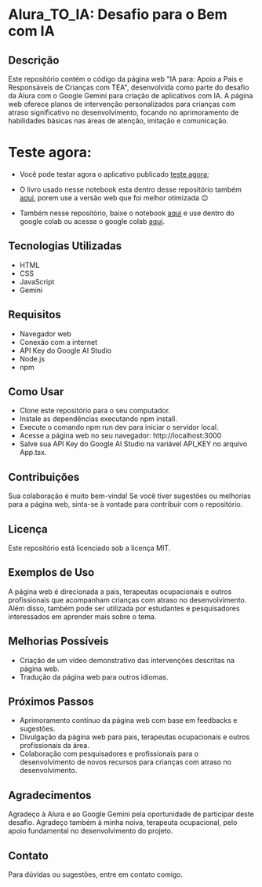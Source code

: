 # Alura_TO_IA: Desafio para o Bem com IA

## Descrição

Este repositório contém o código da página web "IA para: Apoio a Pais e Responsáveis de Crianças com TEA", desenvolvida como parte do desafio da Alura com o Google Gemini para criação de aplicativos com IA. A página web oferece planos de intervenção personalizados para crianças com atraso significativo no desenvolvimento, focando no aprimoramento de habilidades básicas nas áreas de atenção, imitação e comunicação.

# Teste agora:
 
- Você pode testar agora o aplicativo publicado [teste agora]();

- O livro usado nesse notebook esta dentro desse repositório também [aqui](https://github.com/Jefferson-Bueno-Da-Silva/Alura_TO_IA/blob/main/1605727882-ensino-de-habilidades-basicas-para-pessoas-com-autismo-pdf%20(1).pdf), porem use a versão web que foi melhor otimizada 😉

- Também nesse repositório, baixe o notebook [aqui](https://github.com/Jefferson-Bueno-Da-Silva/Alura_TO_IA/blob/main/TOIA.ipynb) e use dentro do google colab ou acesse o google colab [aqui](https://colab.research.google.com/drive/1yGREv0JRycJ_SX105p7-gR361v2nJXX_?usp=sharing).


## Tecnologias Utilizadas

- HTML
- CSS
- JavaScript
- Gemini

## Requisitos
- Navegador web
- Conexão com a internet
- API Key do Google AI Studio
- Node.js
- npm

## Como Usar

- Clone este repositório para o seu computador.
- Instale as dependências executando npm install.
- Execute o comando npm run dev para iniciar o servidor local.
- Acesse a página web no seu navegador: http://localhost:3000
- Salve sua API Key do Google AI Studio na variável API_KEY no arquivo App.tsx.

## Contribuições

Sua colaboração é muito bem-vinda! Se você tiver sugestões ou melhorias para a página web, sinta-se à vontade para contribuir com o repositório.

## Licença

Este repositório está licenciado sob a licença MIT.

## Exemplos de Uso

A página web é direcionada a pais, terapeutas ocupacionais e outros profissionais que acompanham crianças com atraso no desenvolvimento. Além disso, também pode ser utilizada por estudantes e pesquisadores interessados em aprender mais sobre o tema.

## Melhorias Possíveis

- Criação de um vídeo demonstrativo das intervenções descritas na página web.
- Tradução da página web para outros idiomas.

## Próximos Passos

- Aprimoramento contínuo da página web com base em feedbacks e sugestões.
- Divulgação da página web para pais, terapeutas ocupacionais e outros profissionais da área.
- Colaboração com pesquisadores e profissionais para o desenvolvimento de novos recursos para crianças com atraso no desenvolvimento.

## Agradecimentos

Agradeço à Alura e ao Google Gemini pela oportunidade de participar deste desafio. Agradeço também à minha noiva, terapeuta ocupacional, pelo apoio fundamental no desenvolvimento do projeto.

## Contato

Para dúvidas ou sugestões, entre em contato comigo.

